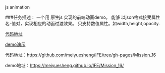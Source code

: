js animation


###任务描述：
一个用 原生js 实现的前端动画demo。
能够 以json格式接受属性名-值对，实现相应的动画过渡效果。
只支持数值属性。如width,height,opacity.


[代码地址](https://github.com/meiyuesheng/IFE/tree/gh-pages/Mission_16)

[demo演示](https://meiyuesheng.github.io/IFE/Mission_16/)

代码地址：https://github.com/meiyuesheng/IFE/tree/gh-pages/Mission_16

demo地址：https://meiyuesheng.github.io/IFE/Mission_16/